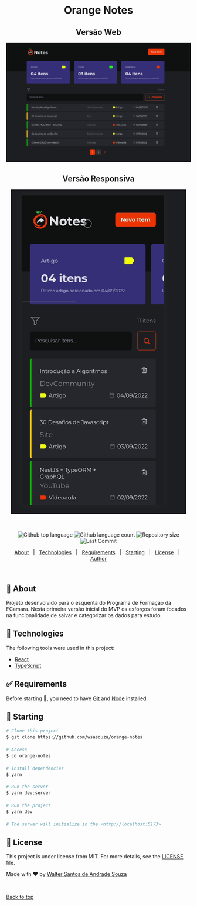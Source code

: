 <h1 align="center">Orange Notes</h1>
<div align="center" id="top"> 
  <h2 align="center">Versão Web</h2>
  <img src="./src/assets/demo-web.gif" alt="demo-web" />
  <h2 align="center">Versão Responsiva</h2>
  <img src="./src/assets/demo-responsive.gif" alt="demo-responsive" />

&#xa0;

  <!-- <a href="https://orangenotes.netlify.app">Demo</a> -->
</div>

<p align="center">
  <img alt="Github top language" src="https://img.shields.io/github/languages/top/wsasouza/orange-notes?color=FE4400">

  <img alt="Github language count" src="https://img.shields.io/github/languages/count/wsasouza/orange-notes?color=FE4400">

  <img alt="Repository size" src="https://img.shields.io/github/repo-size/wsasouza/orange-notes?color=FE4400">

  <img alt="Last Commit" src="https://img.shields.io/github/last-commit/wsasouza/orange-notes?color=FE4400">

</p>

<!-- Status -->

<!-- <h4 align="center">
	🚧  Orange Notes 🚀 Under construction...  🚧
</h4>

<hr> -->

<p align="center">
  <a href="#dart-about">About</a> &#xa0; | &#xa0;   
  <a href="#rocket-technologies">Technologies</a> &#xa0; | &#xa0;
  <a href="#white_check_mark-requirements">Requirements</a> &#xa0; | &#xa0;
  <a href="#checkered_flag-starting">Starting</a> &#xa0; | &#xa0;
  <a href="#memo-license">License</a> &#xa0; | &#xa0;
  <a href="https://github.com/wsasouza" target="_blank">Author</a>
</p>

<br>

## :dart: About

Projeto desenvolvido para o esquenta do Programa de Formação da FCamara.
Nesta primeira versão inicial do MVP os esforços foram focados na funcionalidade de salvar e categorizar os dados para estudo.

## :rocket: Technologies

The following tools were used in this project:

- [React](https://pt-br.reactjs.org/)
- [TypeScript](https://www.typescriptlang.org/)

## :white_check_mark: Requirements

Before starting :checkered_flag:, you need to have [Git](https://git-scm.com) and [Node](https://nodejs.org/en/) installed.

## :checkered_flag: Starting

```bash
# Clone this project
$ git clone https://github.com/wsasouza/orange-notes

# Access
$ cd orange-notes

# Install dependencies
$ yarn

# Run the server
$ yarn dev:server

# Run the project
$ yarn dev

# The server will initialize in the <http://localhost:5173>
```

## :memo: License

This project is under license from MIT. For more details, see the [LICENSE](LICENSE.md) file.

Made with :heart: by <a href="https://github.com/wsasouza" target="_blank">Walter Santos de Andrade Souza</a>

&#xa0;

<a href="#top">Back to top</a>
